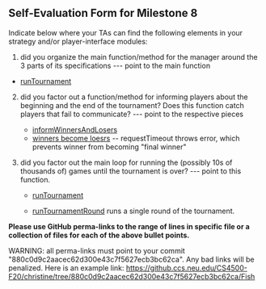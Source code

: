## Self-Evaluation Form for Milestone 8

Indicate below where your TAs can find the following elements in your strategy and/or player-interface modules:

1. did you organize the main function/method for the manager around
the 3 parts of its specifications --- point to the main function

  - [runTournament](https://github.ccs.neu.edu/CS4500-F20/christine/blob/880c0d9c2aacec62d300e43c7f5627ecb3bc62ca/Fish/Common/Controller/src/manager.ts#L228-L283)


2. did you factor out a function/method for informing players about
the beginning and the end of the tournament? Does this function catch
players that fail to communicate? --- point to the respective pieces

   - [informWinnersAndLosers](https://github.ccs.neu.edu/CS4500-F20/christine/blob/880c0d9c2aacec62d300e43c7f5627ecb3bc62ca/Fish/Common/Controller/src/manager.ts#L199-L226)
   - [winners become loesrs](https://github.ccs.neu.edu/CS4500-F20/christine/blob/880c0d9c2aacec62d300e43c7f5627ecb3bc62ca/Fish/Common/Controller/src/manager.ts#L221) -- requestTimeout throws error, which prevents winner from becoming "final winner"


3. did you factor out the main loop for running the (possibly 10s of
thousands of) games until the tournament is over? --- point to this
function.

   - [runTournament](https://github.ccs.neu.edu/CS4500-F20/christine/blob/880c0d9c2aacec62d300e43c7f5627ecb3bc62ca/Fish/Common/Controller/src/manager.ts#L228-L283)
   
   - [runTournamentRound](https://github.ccs.neu.edu/CS4500-F20/christine/blob/880c0d9c2aacec62d300e43c7f5627ecb3bc62ca/Fish/Common/Controller/src/manager.ts#L155-L197) runs a single round of the tournament.

**Please use GitHub perma-links to the range of lines in specific
file or a collection of files for each of the above bullet points.**


  WARNING: all perma-links must point to your commit "880c0d9c2aacec62d300e43c7f5627ecb3bc62ca".
  Any bad links will be penalized.
  Here is an example link:
    <https://github.ccs.neu.edu/CS4500-F20/christine/tree/880c0d9c2aacec62d300e43c7f5627ecb3bc62ca/Fish>

